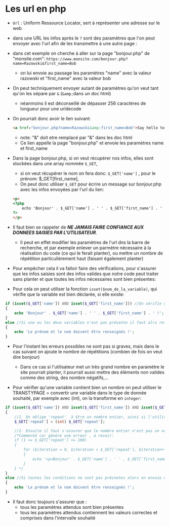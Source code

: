 # Les url en php

+ ``Url`` : Uniform Ressource Locator, sert à représenter une adresse sur le web
+ dans une URL les infos après le ``?`` sont des paramètres que l'on peut envoyer avec l'url afin de les transmettre à une autre page :
+ dans cet exemple on cherche à aller sur la page "bonjour.php" de "monsite.com": ``https://www.monsite.com/bonjour.php?name=Razowski&first_name=Bob``
    - on lui envoie au passage les paramètres "name" avec la valeur razowski et "first_name" avec la valeur bob

+ On peut techniquement envoyer autant de paramètres qu'on veut tant qu'on les sépare par ``&`` (``&amp;``dans un doc html)
    - néanmoins il est déconseillé de dépasser 256 caractères de longueur pour une urldecode

+ On pourrait donc avoir le lien suivant:
    ```html
    <a href="bonjour.php?name=Razowski&amp;first_name=Bob">Say hello to my little friend !</a>
    ```
    - note: "&" doit etre remplacé par "&amp;" dans les doc html 
    - Ce lien appelle la page "bonjour.php" et envoie les paramètres name et first_name

+ Dans la page bonjour.php, si on veut récupérer nos infos, elles sont stockées dans une array nommée ``$_GET``,
    - si on veut récupérer le nom on fera donc: ``$_GET['name']`` , pour le prénom: $_GET[first_name],
    - On peut donc utiliser ``$_GET`` pour écrire un message sur bonjour.php avec les infos envoyées par l'url du lien:
    ```html
    <p>
    <?php
        echo 'Bonjour' . $_GET['name'] . ' ' . $_GET['first_name'] . ' !'; 
    ?>
    </p>
    ```

+ Il faut bien se rappeler de **_NE JAMAIS FAIRE CONFIANCE AUX DONNEES SAISIES PAR L'UTILISATEUR_**.
    - Il peut en effet modifier les paramètres de l'url dns la barre de recherche, et par exemple enlever un parmètre nécessaire à la réalisation du code (ce qui le ferait planter), ou mettre un nombre de répétition particulièrement haut (faisant également planter)

+ Pour empêcher cela il va falloir faire des vérifications, pour s'assurer que les infos saisies sont des infos valides que notre code peut traiter sans planter et que toutes les infos nécessaires sont bien présentes:

+ Pour cela on peut utiliser la fonction ``isset($nom_de_la_variable)``, qui vérifie que la variable est bien déclarée, si elle existe:
```php 
if (isset($_GET['name']) AND isset($_GET['first_name'])) //On vérifie que nos deux variables sont bel et bien présentes
{
    echo 'Bonjour' . $_GET['name'] . ' ' . $_GET['first_name'] . ' !';
}
else //Si une ou les deux variables n'est pas présente il faut alrs retourner un message d'erreur:
{
    echo 'Le prénom et le nom doivent être renseignés !';
}
```

+ Pour l'instant les erreurs possibles ne sont pas si graves, mais dans le cas suivant on ajoute le nombre de répétitions (combien de fois on veut dire bonjour)
    - Dans ce cas si l'utilisateur met un très grand nombre en paramètre le site pourrait planter, il pourrait aussi mettre des éléments non valides comme des string, des nombre négatifs,... 

+ Pour vérifier qu'une variable contient bien un nombre on peut utiliser le TRANSTYPAGE = convertir une variable dans le type de donnée souhaité, par exemple avec (int), on la transforme en ``integer``:
```php
if (isset($_GET['name']) AND isset($_GET['first_name']) AND isset($_GET['repeat']))
{
    //1. On oblige 'repeat'  à être un nombre entier, ainsi si l'utilisateur envoie une donnée erronée comme une string, cela retournera 0, si il envoie un entier, cela ne fera rien et retournera l'entier qu'il a envoyé:
    $_GET['repeat'] = (int) $_GET['repeat'];

    //2. Ensuite il faut s'assurer que le nombre entier n'est pas un nombre négatif, égal à zéro ou trop grand:
    /*Commenté car génère une erreur , à revoir:
    if (1 <= $_GET['repeat'] <= 100)
    {
        for ($iteration = 0, $iteration < $_GET['repeat'], $iteration++)
        {
            echo '<p>Bonjour' . $_GET['name'] . ' ' . $_GET['first_name'] . ' !</p>';
        }  
    } */    
}
else //Si toutes les conditions ne sont pas présnetes alors on envoie un message d'erreur (on peu en envoyer des différents pour chaque erreur)
{
    echo 'Le prénom et le nom doivent être renseignés !';
}
```

+ Il faut donc toujours s'assurer que :
    - tous les paramètres attendus sont bien présentes
    - tous les paramètres attendus contiennent les valeurs correctes et comprises dans l'intervalle souhaité
